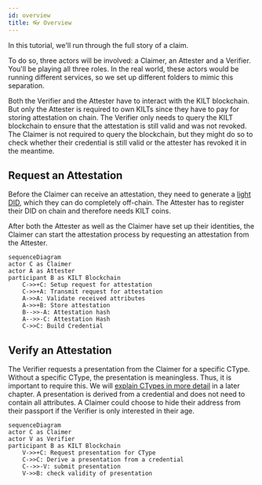 ```yaml
---
id: overview
title: 👓 Overview
---
```


In this tutorial, we'll run through the full story of a claim.

To do so, three actors will be involved: a <span className="label-role claimer">Claimer</span>, an <span className="label-role attester">Attester</span> and a <span className="label-role verifier">Verifier</span>.
You'll be playing all three roles. In the real world, these actors would be running different services, so we set up different folders to mimic this separation.

Both the <span className="label-role verifier">Verifier</span> and the <span className="label-role attester">Attester</span> have to interact with the KILT blockchain.
But only the <span className="label-role attester">Attester</span> is required to own KILTs since they have to pay for storing attestation on chain.
The <span className="label-role verifier">Verifier</span> only needs to query the KILT blockchain to ensure that the attestation is still valid and was not revoked.
The <span className="label-role claimer">Claimer</span> is not required to query the blockchain, but they might do so to check whether their credential is still valid or the attester has revoked it in the meantime.

## Request an Attestation

Before the <span className="label-role claimer">Claimer</span> can receive an attestation, they need to generate a [light DID](../1-sdk/../01_sdk/02_Cookbook/01_KILT%20DIDs/01_light_did_creation.md), which they can do completely off-chain.
The <span className="label-role attester">Attester</span> has to register their DID on chain and therefore needs KILT coins.

After both the <span className="label-role attester">Attester</span> as well as the <span className="label-role claimer">Claimer</span> have set up their identities, the <span className="label-role claimer">Claimer</span> can start the attestation process by requesting an attestation from the <span className="label-role attester">Attester</span>.

```mermaid
sequenceDiagram
actor C as Claimer
actor A as Attester
participant B as KILT Blockchain
    C->>+C: Setup request for attestation
    C->>+A: Transmit request for attestation
    A->>A: Validate received attributes
    A->>+B: Store attestation
    B-->>-A: Attestation hash
    A-->>-C: Attestation Hash
    C->>C: Build Credential
```

## Verify an Attestation

The <span className="label-role verifier">Verifier</span> requests a presentation from the  <span className="label-role claimer">Claimer</span> for a specific CType.
Without a specific CType, the presentation is meaningless.
Thus, it is important to require this.
We will [explain CTypes in more detail](attester/ctype) in a later chapter.
A presentation is derived from a credential and does not need to contain all attributes.
A <span className="label-role claimer">Claimer</span> could choose to hide their address from their passport if the <span className="label-role verifier">Verifier</span> is only interested in their age.

```mermaid
sequenceDiagram
actor C as Claimer
actor V as Verifier
participant B as KILT Blockchain
    V->>+C: Request presentation for CType
    C->>C: Derive a presentation from a credential
    C-->>-V: submit presentation
    V->>B: check validity of presentation
```
